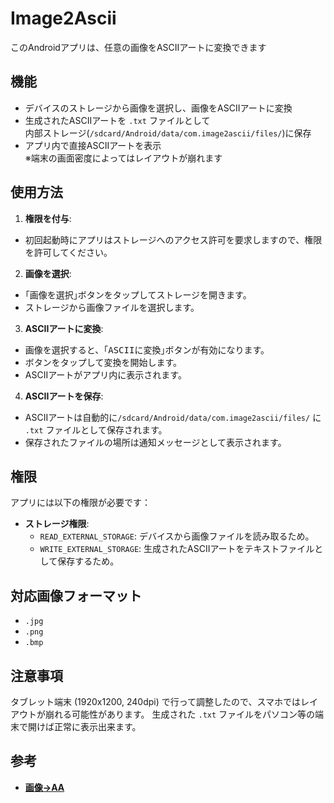 # Image2Ascii

このAndroidアプリは、任意の画像をASCIIアートに変換できます

## 機能

- デバイスのストレージから画像を選択し、画像をASCIIアートに変換
- 生成されたASCIIアートを `.txt` ファイルとして  
  内部ストレージ(`/sdcard/Android/data/com.image2ascii/files/`)に保存
- アプリ内で直接ASCIIアートを表示  
  ※端末の画面密度によってはレイアウトが崩れます

## 使用方法

1. **権限を付与**:
  - 初回起動時にアプリはストレージへのアクセス許可を要求しますので、権限を許可してください。

2. **画像を選択**:
  - ｢<kbd>画像を選択</kbd>｣ボタンをタップしてストレージを開きます。
  - ストレージから画像ファイルを選択します。

3. **ASCIIアートに変換**:
  - 画像を選択すると、｢<kbd>ASCIIに変換</kbd>｣ボタンが有効になります。
  - ボタンをタップして変換を開始します。
  - ASCIIアートがアプリ内に表示されます。

4. **ASCIIアートを保存**:
  - ASCIIアートは自動的に`/sdcard/Android/data/com.image2ascii/files/` に `.txt` ファイルとして保存されます。
  - 保存されたファイルの場所は通知メッセージとして表示されます。

## 権限

アプリには以下の権限が必要です：

- **ストレージ権限**:
  - `READ_EXTERNAL_STORAGE`: デバイスから画像ファイルを読み取るため。
  - `WRITE_EXTERNAL_STORAGE`: 生成されたASCIIアートをテキストファイルとして保存するため。

## 対応画像フォーマット

- `.jpg`
- `.png`
- `.bmp`

## 注意事項
タブレット端末 (1920x1200, 240dpi) で行って調整したので、スマホではレイアウトが崩れる可能性があります。
生成された `.txt` ファイルをパソコン等の端末で開けば正常に表示出来ます。

## 参考

- [**画像→AA**](https://tool-taro.com/blog/java/230/)
